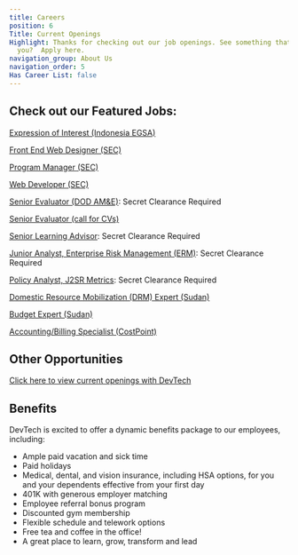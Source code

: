 ```yaml
---
title: Careers
position: 6
Title: Current Openings
Highlight: Thanks for checking out our job openings. See something that interests
  you?  Apply here.
navigation_group: About Us
navigation_order: 5
Has Career List: false
---
```


## Check out our Featured Jobs:
[Expression of Interest (Indonesia EGSA)](https://devtechsys.bamboohr.com/jobs/view.php?id=56)

[Front End Web Designer (SEC)](https://devtechsys.bamboohr.com/jobs/view.php?id=52)

[Program Manager (SEC)](https://devtechsys.bamboohr.com/jobs/view.php?id=53)

[Web Developer (SEC)](https://devtechsys.bamboohr.com/jobs/view.php?id=55)

[Senior Evaluator (DOD AM&E)](https://devtechsys.bamboohr.com/jobs/view.php?id=50): Secret Clearance Required

[Senior Evaluator (call for CVs)](https://devtechsys.bamboohr.com/jobs/view.php?id=49&source=bamboohr)

[Senior Learning Advisor](https://devtechsys.bamboohr.com/jobs/view.php?id=45): Secret Clearance Required

[Junior Analyst, Enterprise Risk Management (ERM)](https://devtechsys.bamboohr.com/jobs/view.php?id=43&source=bamboohr): Secret Clearance Required

[Policy Analyst, J2SR Metrics](https://devtechsys.bamboohr.com/jobs/view.php?id=44&source=bamboohr): Secret Clearance Required

[Domestic Resource Mobilization (DRM) Expert (Sudan)](https://devtechsys.bamboohr.com/jobs/view.php?id=47)

[Budget Expert (Sudan)](https://devtechsys.bamboohr.com/jobs/view.php?id=48)

[Accounting/Billing Specialist (CostPoint)](https://devtechsys.bamboohr.com/jobs/view.php?id=42)

## Other Opportunities
[Click here to view current openings with DevTech](https://jobs.talent.dynamics.com/jobs/devtechsys.com/2)


## Benefits
DevTech is excited to offer a dynamic benefits package to our employees, including:
* Ample paid vacation and sick time 
* Paid holidays
* Medical, dental, and vision insurance, including HSA options, for you and your dependents effective from your first day 
* 401K with generous employer matching
* Employee referral bonus program
* Discounted gym membership
* Flexible schedule and telework options
* Free tea and coffee in the office!
* A great place to learn, grow, transform and lead
